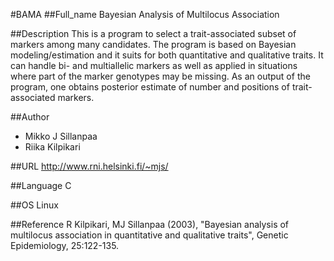 #BAMA
##Full_name
Bayesian Analysis of Multilocus Association

##Description
This is a program to select a trait-associated subset of markers among many candidates. The program is based on Bayesian modeling/estimation and it suits for both quantitative and qualitative traits. It can handle bi- and multiallelic markers as well as applied in situations where part of the marker genotypes may be missing. As an output of the program, one obtains posterior estimate of number and positions of trait-associated markers.

##Author
* Mikko J Sillanpaa
* Riika Kilpikari

##URL
http://www.rni.helsinki.fi/~mjs/

##Language
C

##OS
Linux

##Reference
R Kilpikari, MJ Sillanpaa (2003), "Bayesian analysis of multilocus association in quantitative and qualitative traits", Genetic Epidemiology, 25:122-135.


